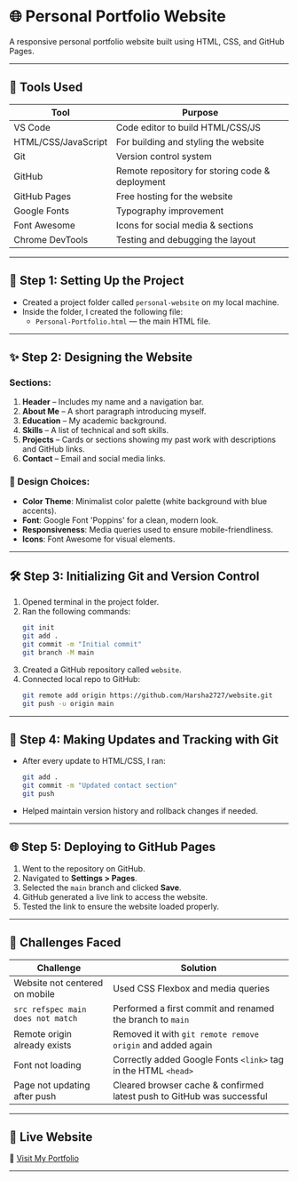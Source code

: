 # 🌐 Personal Portfolio Website

A responsive personal portfolio website built using HTML, CSS, and GitHub Pages.

---

## 🔧 Tools Used

| Tool                  | Purpose                                           |
|-----------------------|---------------------------------------------------|
| VS Code               | Code editor to build HTML/CSS/JS                  |
| HTML/CSS/JavaScript   | For building and styling the website              |
| Git                   | Version control system                            |
| GitHub                | Remote repository for storing code & deployment   |
| GitHub Pages          | Free hosting for the website                      |
| Google Fonts          | Typography improvement                            |
| Font Awesome          | Icons for social media & sections                 |
| Chrome DevTools       | Testing and debugging the layout                  |

---

## 🚀 Step 1: Setting Up the Project

- Created a project folder called `personal-website` on my local machine.
- Inside the folder, I created the following file:
  - `Personal-Portfolio.html` — the main HTML file.

---

## ✨ Step 2: Designing the Website

### Sections:
1. **Header** – Includes my name and a navigation bar.
2. **About Me** – A short paragraph introducing myself.
3. **Education** – My academic background.
4. **Skills** – A list of technical and soft skills.
5. **Projects** – Cards or sections showing my past work with descriptions and GitHub links.
6. **Contact** – Email and social media links.

### 🎨 Design Choices:
- **Color Theme**: Minimalist color palette (white background with blue accents).
- **Font**: Google Font 'Poppins' for a clean, modern look.
- **Responsiveness**: Media queries used to ensure mobile-friendliness.
- **Icons**: Font Awesome for visual elements.

---

## 🛠 Step 3: Initializing Git and Version Control

1. Opened terminal in the project folder.
2. Ran the following commands:
    ```bash
    git init
    git add .
    git commit -m "Initial commit"
    git branch -M main
    ```
3. Created a GitHub repository called `website`.
4. Connected local repo to GitHub:
    ```bash
    git remote add origin https://github.com/Harsha2727/website.git
    git push -u origin main
    ```

---

## 🔁 Step 4: Making Updates and Tracking with Git

- After every update to HTML/CSS, I ran:
    ```bash
    git add .
    git commit -m "Updated contact section"
    git push
    ```
- Helped maintain version history and rollback changes if needed.

---

## 🌐 Step 5: Deploying to GitHub Pages

1. Went to the repository on GitHub.
2. Navigated to **Settings > Pages**.
3. Selected the `main` branch and clicked **Save**.
4. GitHub generated a live link to access the website.
5. Tested the link to ensure the website loaded properly.

---

## 🧩 Challenges Faced

| Challenge                          | Solution                                                                 |
|-----------------------------------|--------------------------------------------------------------------------|
| Website not centered on mobile    | Used CSS Flexbox and media queries                                       |
| `src refspec main does not match` | Performed a first commit and renamed the branch to `main`               |
| Remote origin already exists      | Removed it with `git remote remove origin` and added again              |
| Font not loading                  | Correctly added Google Fonts `<link>` tag in the HTML `<head>`          |
| Page not updating after push      | Cleared browser cache & confirmed latest push to GitHub was successful  |

---

## 📌 Live Website

🚀 [Visit My Portfolio]()

---

